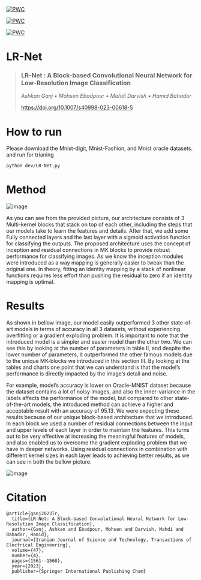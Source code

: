 [![PWC](https://img.shields.io/endpoint.svg?url=https://paperswithcode.com/badge/a-block-based-convolutional-neural-network/image-classification-on-oracle-mnist)](https://paperswithcode.com/sota/image-classification-on-oracle-mnist?p=a-block-based-convolutional-neural-network)
	
[![PWC](https://img.shields.io/endpoint.svg?url=https://paperswithcode.com/badge/a-block-based-convolutional-neural-network/image-classification-on-fashion-mnist)](https://paperswithcode.com/sota/image-classification-on-fashion-mnist?p=a-block-based-convolutional-neural-network)

[![PWC](https://img.shields.io/endpoint.svg?url=https://paperswithcode.com/badge/a-block-based-convolutional-neural-network/image-classification-on-mnist)](https://paperswithcode.com/sota/image-classification-on-mnist?p=a-block-based-convolutional-neural-network)

# LR-Net
> ### LR-Net : A Block-based Convolutional Neural Network for Low-Resolution Image Classification
> _Ashkan Ganj • Mohsen Ebadpour • Mahdi Darvish • Hamid Bahador_
> 
><a href="https://doi.org/10.1007/s40998-023-00618-5">https://doi.org/10.1007/s40998-023-00618-5</a>
# How to run
Please download the Mnist-digit, Mnist-Fashion, and Mnist oracle datasets. 
and run for trianing
```bash
python dev/LR-Net.py
```

# Method
![image](https://user-images.githubusercontent.com/55941654/183844100-9f79ccd5-0b6e-45f8-8197-d18041ae6d28.png)

<p>As you can see from the provided picture, our architecture consists of 3 Multi-kernel blocks that stack on top of each other, including the steps that our models take to learn the features and details. After that, we add some Fully connected layers and the last layer with a sigmoid activation function for classifying the outputs. The proposed architecture uses the concept of inception and residual connections in MK blocks to provide robust performance for classifying images. As we know the inception modules were introduced as a way mapping is generally easier to tweak than the original one. In theory, fitting an identity mapping by a stack of nonlinear functions requires less effort than pushing the residual to zero if an identity mapping is optimal.</p>

# Results
<p> As shown in bellow image, our model easily outperformed 3 other state-of-art models in terms of accuracy in all 3 datasets, without experiencing overfitting or a gradient exploding problem. It is important to note that the introduced model is a simpler and easier model than the other two. We can see this by looking at the number of parameters in table II, and despite the lower number of parameters, it outperformed the other famous models due to the unique MK-blocks we introduced in this section III. By looking at the tables and charts one point that we can understand is that the model’s performance is directly impacted by the image’s detail and noise.</p>
<p> For example, model’s accuracy is lower on Oracle-MNIST dataset because the dataset contains a lot of noisy images, and also the inner-variance in the labels affects the performance of the model, but compared to other state-of-the-art models, the introduced method can achieve a higher and acceptable result with an accuracy  of 95.13. We were expecting these results because of our unique block-based architecture that we introduced. In each block we used a number of residual connections between the input and upper levels of each layer in order to maintain the features. This turns out to be very effective at increasing
the meaningful features of models, and also enabled us to overcome the gradient exploding problem that we have in deeper networks. Using residual connections in combination with different kernel sizes in each layer leads to achieving better results, as we can see in both the bellow picture. </p>

![image](https://user-images.githubusercontent.com/55941654/183844145-7a63c67a-f35b-4dda-a7e6-5cd4dbbe8b78.png)



# Citation
```
@article{ganj2023lr,
  title={LR-Net: A Block-based Convolutional Neural Network for Low-Resolution Image Classification},
  author={Ganj, Ashkan and Ebadpour, Mohsen and Darvish, Mahdi and Bahador, Hamid},
  journal={Iranian Journal of Science and Technology, Transactions of Electrical Engineering},
  volume={47},
  number={4},
  pages={1561--1568},
  year={2023},
  publisher={Springer International Publishing Cham}
```
